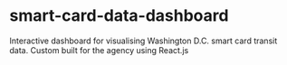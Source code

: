 # smart-card-data-dashboard
Interactive dashboard for visualising Washington D.C. smart card transit data. Custom built for the agency using React.js
